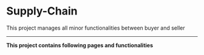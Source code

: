 # Supply-Chain
This project manages all minor functionalities between buyer and seller
___
**This project contains following pages and functionalities**
